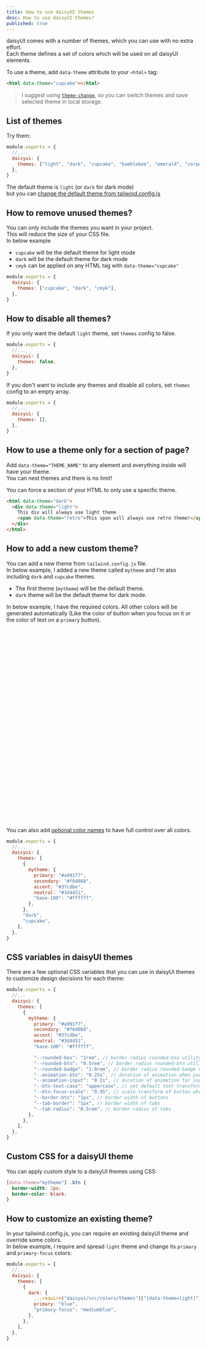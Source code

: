 ```yaml
---
title: How to use daisyUI themes
desc: How to use daisyUI themes?
published: true
---
```


<script>
  import ThemeChange from "@components/ThemeChange.svelte"
</script>

daisyUI comes with a number of themes, which you can use with no extra effort.  
Each theme defines a set of colors which will be used on all daisyUI elements.

To use a theme, add `data-theme` attribute to your `<html>` tag:

```html
<html data-theme="cupcake"></html>
```

> I suggest using [`theme-change`](https://github.com/saadeghi/theme-change), so you can switch themes and save selected theme in local storage.

## List of themes

Try them: <ThemeChange dropdownClasses="not-prose" btnClasses="btn-sm inline-flex gap-2" contentClasses="mt-10 border border-base-content border-opacity-5" />

```js
module.exports = {
  //...
  daisyui: {
    themes: ["light", "dark", "cupcake", "bumblebee", "emerald", "corporate", "synthwave", "retro", "cyberpunk", "valentine", "halloween", "garden", "forest", "aqua", "lofi", "pastel", "fantasy", "wireframe", "black", "luxury", "dracula", "cmyk", "autumn", "business", "acid", "lemonade"],
  },
}
```

The default theme is `light` (or `dark` for dark mode)  
but you can [change the default theme from tailwind.config.js](https://daisyui.com/docs/config)

## How to remove unused themes?

You can only include the themes you want in your project.  
This will reduce the size of your CSS file.  
In below example

- `cupcake` will be the default theme for light mode
- `dark` will be the default theme for dark mode
- `cmyk` can be applied on any HTML tag with `data-theme="cupcake"`

```js
module.exports = {
  daisyui: {
    themes: ["cupcake", "dark", "cmyk"],
  },
}
```

## How to disable all themes?

If you only want the default `light` theme, set `themes` config to false.

```js
module.exports = {
  //...
  daisyui: {
    themes: false,
  },
}
```

If you don't want to include any themes and disable all colors, set `themes` config to an empty array.

```js
module.exports = {
  //...
  daisyui: {
    themes: [],
  },
}
```

## How to use a theme only for a section of page?

Add `data-theme="THEME_NAME"` to any element and everything inside will have your theme.  
You can nest themes and there is no limit!

You can force a section of your HTML to only use a specific theme.

```html
<html data-theme="dark">
  <div data-theme="light">
    This div will always use light theme
    <span data-theme="retro">This span will always use retro theme!</span>
  </div>
</html>
```

## How to add a new custom theme?

You can add a new theme from `tailwind.config.js` file.  
In below example, I added a new theme called `mytheme` and I'm also including `dark` and `cupcake` themes.

- The first theme (`mytheme`) will be the default theme.
- `dark` theme will be the default theme for dark mode.

In below example, I have the required colors. All other colors will be generated automatically (Like the color of button when you focus on it or the color of text on a `primary` button).

<div class="alert alert-info text-sm mb-2 max-w-3xl not-prose">
  <div>
    <svg xmlns="http://www.w3.org/2000/svg" fill="none" viewBox="0 0 24 24" class="stroke-info-content flex-shrink-0 w-6 h-6"><path stroke-linecap="round" stroke-linejoin="round" stroke-width="2" d="M13 16h-1v-4h-1m1-4h.01M21 12a9 9 0 11-18 0 9 9 0 0118 0z"></path></svg>
    <p>
      You can also add <a href="/docs/colors" class="link">optional color names</a> to have full control over all colors.
    </p>
  </div>
</div>

```js
module.exports = {
  //...
  daisyui: {
    themes: [
      {
        mytheme: {
          primary: "#a991f7",
          secondary: "#f6d860",
          accent: "#37cdbe",
          neutral: "#3d4451",
          "base-100": "#ffffff",
        },
      },
      "dark",
      "cupcake",
    ],
  },
}
```

## CSS variables in daisyUI themes

There are a few optional CSS variables that you can use in daisyUI themes to customize design decisions for each theme:

```js
module.exports = {
  //...
  daisyui: {
    themes: [
      {
        mytheme: {
          primary: "#a991f7",
          secondary: "#f6d860",
          accent: "#37cdbe",
          neutral: "#3d4451",
          "base-100": "#ffffff",

          "--rounded-box": "1rem", // border radius rounded-box utility class, used in card and other large boxes
          "--rounded-btn": "0.5rem", // border radius rounded-btn utility class, used in buttons and similar element
          "--rounded-badge": "1.9rem", // border radius rounded-badge utility class, used in badges and similar
          "--animation-btn": "0.25s", // duration of animation when you click on button
          "--animation-input": "0.2s", // duration of animation for inputs like checkbox, toggle, radio, etc
          "--btn-text-case": "uppercase", // set default text transform for buttons
          "--btn-focus-scale": "0.95", // scale transform of button when you focus on it
          "--border-btn": "1px", // border width of buttons
          "--tab-border": "1px", // border width of tabs
          "--tab-radius": "0.5rem", // border radius of tabs
        },
      },
    ],
  },
}
```

## Custom CSS for a daisyUI theme

You can apply custom style to a daisyUI themes using CSS:

```css
[data-theme="mytheme"] .btn {
  border-width: 2px;
  border-color: black;
}
```

## How to customize an existing theme?

In your tailwind.config.js, you can require an existing daisyUI theme and override some colors.  
In below example, I require and spread `light` theme and change its `primary` and `primary-focus` colors:

```js
module.exports = {
  //...
  daisyui: {
    themes: [
      {
        dark: {
          ...require("daisyui/src/colors/themes")["[data-theme=light]"],
          primary: "blue",
          "primary-focus": "mediumblue",
        },
      },
    ],
  },
}
```
